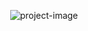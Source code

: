 <p align="center"><img src="https://socialify.git.ci/DogeBloxy/Accessibilite-numerique/image?font=Raleway&amp;language=1&amp;name=1&amp;owner=1&amp;pattern=Charlie+Brown&amp;stargazers=1&amp;theme=Dark" alt="project-image"></p>
